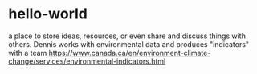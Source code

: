 # hello-world
 a place to store ideas, resources, or even share and discuss things with others.
Dennis works with environmental data and produces "indicators" with a team https://www.canada.ca/en/environment-climate-change/services/environmental-indicators.html
